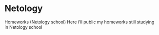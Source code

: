 # Netology
Homeworks (Netology school) Here i'll public my homeworks still studying in Netology school
